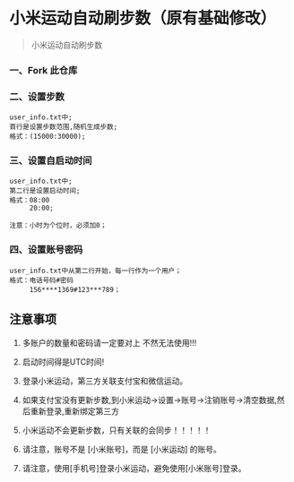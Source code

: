 # 小米运动自动刷步数（原有基础修改）

> 小米运动自动刷步数

### 一、Fork 此仓库

### 二、设置步数
    user_info.txt中;
    首行是设置步数范围,随机生成步数;
    格式：(15000:30000);

### 三、设置自启动时间
    user_info.txt中;
    第二行是设置启动时间;
    格式：08:00
         20:00;
         
    注意：小时为个位时，必须加0；

### 四、设置账号密码
    user_info.txt中从第二行开始，每一行作为一个用户；
    格式：电话号码#密码
         156****1369#123***789；

## 注意事项
1. 多账户的数量和密码请一定要对上 不然无法使用!!!

2. 启动时间得是UTC时间!

3. 登录小米运动，第三方关联支付宝和微信运动。
   
4. 如果支付宝没有更新步数,到小米运动->设置->账号->注销账号->清空数据,然后重新登录,重新绑定第三方

5. 小米运动不会更新步数，只有关联的会同步！！！！！

6. 请注意，账号不是 [小米账号]，而是 [小米运动] 的账号。

7. 请注意，使用[手机号]登录小米运动，避免使用[小米账号]登录。
